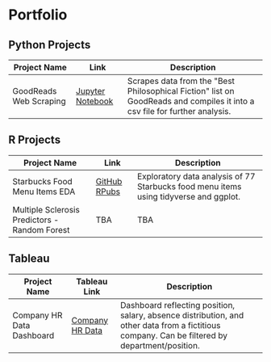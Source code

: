 # Portfolio
## Python Projects

| Project Name  | Link   | Description  |
|---------------|--------|--------------|
|GoodReads Web Scraping | [Jupyter Notebook](https://github.com/estrati1806/estrati_portfolio/blob/main/GoodReads_WebScraping_Python/GoodReads%20Web%20Scraping.ipynb) | Scrapes data from the "Best Philosophical Fiction" list on GoodReads and compiles it into a csv file for further analysis. |

## R Projects

| Project Name  | Link          | Description | 
| ------------- | ------------- |-------------|
| Starbucks Food Menu Items EDA  | [GitHub](https://github.com/estrati1806/R_Projects/blob/main/SbuxEDA.Rmd) [RPubs](https://rpubs.com/emistrati/StarbucksEDA) | Exploratory data analysis of 77 Starbucks food menu items using tidyverse and ggplot. |
| Multiple Sclerosis Predictors - Random Forest  | TBA | TBA |

## Tableau
| Project Name  | Tableau Link  | Description | 
| ------------- | ------------- |-------------|
|Company HR Data Dashboard | [Company HR Data](https://public.tableau.com/app/profile/emi.strati/viz/HRAnalytics-FilteringonPosition/StructureSalarySatisfactionEngagement) | Dashboard reflecting position, salary, absence distribution, and other data from a fictitious company. Can be filtered by department/position. |
